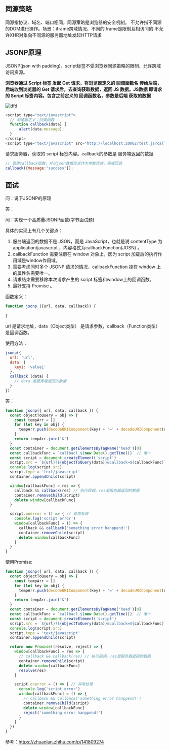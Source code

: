 ## 同源策略
同源指协议、域名、端口相同，同源策略是浏览器的安全机制。
不允许指不同源的DOM进行操作。场景：iframe跨域情况，不同的iframe是限制互相访问的
不允许XHR对象向不同源的服务器地址发起HTTP请求

## JSONP原理
JSONP(json with padding)。script标签不受浏览器同源策略的限制，允许跨域访问资源。

<strong>
浏览器通过 Script 标签 发起 Get 请求，将浏览器定义的 回调函数名 传给后端，后端收到浏览器的 Get 请求后，去查询获取数据，返回 JS 数据。JS数据 即请求的 Script 标签内容。包含之前定义的 回调函数名，参数是后端 获取的数据
</strong>

![dfd](@assets/http&browser/1.png)


```js
<script type="text/javascript">
  // 浏览器定义：回调函数
  function callback(data) {
      alert(data.message);
  }
</script>
<script type="text/javascript" src="http://localhost:20002/test.js?callback=callback"></script>
```
请求服务器，获取的 script 标签内容。callback的参数是 服务端返回的数据
```js
// 调用callback函数，并以json数据形式作为参数传递，完成回调
callback({message:"success"});
```

## 面试
问：说下JSONP的原理

答：


问：实现一个高质量JSONP函数(字节面试题)

具体的实现上有几个关键点：
1. 服务端返回的数据不是 JSON，而是 JavaScript，也就是说 contentType 为 application/javascript ，内容格式为callbackFunction(JOSN) 。
2. callbackFunction 需要注册在 window 对象上，因为 script 加载后的执行作用域是window作用域。
3. 需要考虑同时多个 JSONP 请求的情况，callbackFunction 挂在 window 上的属性名需要唯一。
4. 请求结束需要移除本次请求产生的 script 标签和window上的回调函数。
5. 最好支持 Promise 。


函数定义：
```js
function jsonp ({url, data, callback}) {
    
}
```
url 是请求地址，data（Object类型） 是请求参数，callback（Function类型） 是回调函数。

使用方法：
```js
jsonp({
  url: 'url',
  data: {  
    key1: 'value1'  
  },  
  callback (data) {  
    // data 是服务端返回的数据  
  }  
})
```

答：
```js
function jsonp({ url, data, callback }) {
  const objectToQuery = obj => {
    const tempArr = []
    for (let key in obj) {
      tempArr.push(decodeURIComponent(key) + '=' + decodeURIComponent(obj[key]))
    }
    return tempArr.join('&')
  }
  const container = document.getElementsByTagName('head')[0]
  const callbackFunc = `callbacl_${new Date().getTime()}` // 唯一
  const script = document.createElement('script')
  script.src = `${url}?${objectToQuery(data)}&callback=${callbackFunc}`
  console.log(script.src)
  script.type = 'text/javascript'
  container.appendChild(script)

  window[callbackFunc] = res => {
    callback && callback(res) // 执行回调。res是服务器返回的数据
    container.removeChild(script)
    delete window[callbackFunc]
  }

  script.onerror = () => { // 异常处理
    console.log('script error')
    window[callbackFunc] = () => {
      callback && callback('something error hanppend!')
      container.removeChild(script)
      delete window[callbackFunc]
    }
  }
}
```
使用Promise:
```js
function jsonp({ url, data, callback }) {
  const objectToQuery = obj => {
    const tempArr = []
    for (let key in obj) {
      tempArr.push(decodeURIComponent(key) + '=' + decodeURIComponent(obj[key]))
    }
    return tempArr.join('&')
  }
  const container = document.getElementsByTagName('head')[0]
  const callbackFunc = `callbacl_${new Date().getTime()}` // 唯一
  const script = document.createElement('script')
  script.src = `${url}?${objectToQuery(data)}&callback=${callbackFunc}`
  console.log(script.src)
  script.type = 'text/javascript'
  container.appendChild(script)

  return new Promise((resolve, reject) => {
    window[callbackFunc] = res => {
      // callback && callback(res) // 执行回调。res是服务器返回的数据
      container.removeChild(script)
      delete window[callbackFunc]
      resolve(res)
    }

    script.onerror = () => { // 异常处理
      console.log('script error')
      window[callbackFunc] = () => {
        // callback && callback('something error hanppend!')
        container.removeChild(script)
        delete window[callbackFunc]
        reject('something error hanppend!')
      }
    }
  })
}
```

参考：https://zhuanlan.zhihu.com/p/141809274